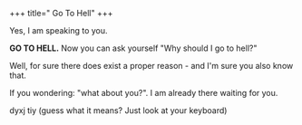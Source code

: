 +++
title=" Go To Hell"
+++

Yes, I am speaking to you.

**GO TO HELL.** Now you can ask yourself "Why should I go to hell?"

Well, for sure there does exist a proper reason - and I'm sure you also
know that.

If you wondering: "what about you?". I am already
there waiting for you.

dyxj tiy (guess what it means? Just look at your keyboard)

